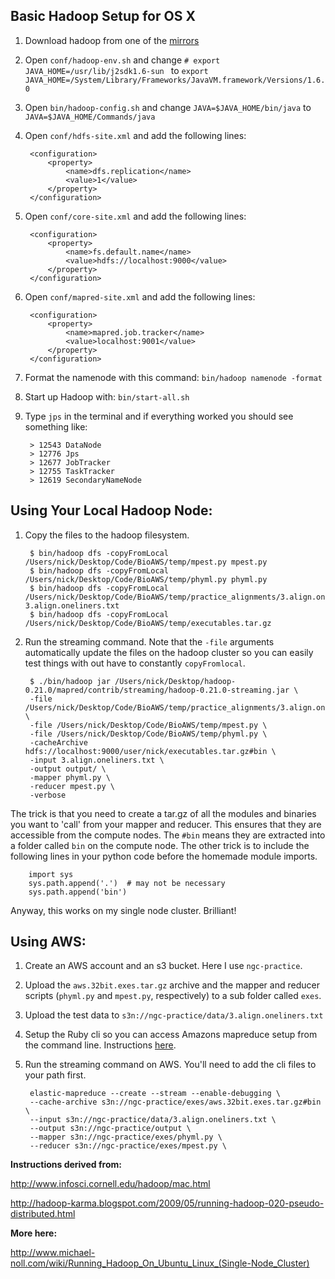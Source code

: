 Basic Hadoop Setup for OS X
--------------------

1. Download hadoop from one of the [mirrors](http://www.apache.org/dyn/closer.cgi/hadoop/core/)

2. Open `conf/hadoop-env.sh` and change `# export JAVA_HOME=/usr/lib/j2sdk1.6-sun ` to `export 
JAVA_HOME=/System/Library/Frameworks/JavaVM.framework/Versions/1.6.0`

3. Open `bin/hadoop-config.sh` and change `JAVA=$JAVA_HOME/bin/java` to `JAVA=$JAVA_HOME/Commands/java`

4. Open `conf/hdfs-site.xml` and add the following lines:

        <configuration>
            <property>
                <name>dfs.replication</name>
                <value>1</value>
            </property>
        </configuration>
        
5. Open `conf/core-site.xml` and add the following lines:

        <configuration>
            <property>
                <name>fs.default.name</name>
                <value>hdfs://localhost:9000</value>
            </property>
        </configuration>

6. Open `conf/mapred-site.xml` and add the following lines:

        <configuration>
            <property>
                <name>mapred.job.tracker</name>
                <value>localhost:9001</value>
            </property>
        </configuration>

7. Format the namenode with this command: `bin/hadoop namenode -format`

8. Start up Hadoop with: `bin/start-all.sh`

9. Type `jps` in the terminal and if everything worked you should see something like:

        > 12543 DataNode
        > 12776 Jps
        > 12677 JobTracker
        > 12755 TaskTracker
        > 12619 SecondaryNameNode

Using Your Local Hadoop Node:
-----------------------------

1. Copy the files to the hadoop filesystem.

        $ bin/hadoop dfs -copyFromLocal /Users/nick/Desktop/Code/BioAWS/temp/mpest.py mpest.py
        $ bin/hadoop dfs -copyFromLocal /Users/nick/Desktop/Code/BioAWS/temp/phyml.py phyml.py
        $ bin/hadoop dfs -copyFromLocal /Users/nick/Desktop/Code/BioAWS/temp/practice_alignments/3.align.oneliners.txt 3.align.oneliners.txt
        $ bin/hadoop dfs -copyFromLocal /Users/nick/Desktop/Code/BioAWS/temp/executables.tar.gz

2. Run the streaming command. Note that the `-file` arguments automatically update the files on the hadoop cluster so you can easily test things with out have to constantly `copyFromlocal`.

        $ ./bin/hadoop jar /Users/nick/Desktop/hadoop-0.21.0/mapred/contrib/streaming/hadoop-0.21.0-streaming.jar \
        -file /Users/nick/Desktop/Code/BioAWS/temp/practice_alignments/3.align.oneliners.txt \
        -file /Users/nick/Desktop/Code/BioAWS/temp/mpest.py \
        -file /Users/nick/Desktop/Code/BioAWS/temp/phyml.py \
        -cacheArchive hdfs://localhost:9000/user/nick/executables.tar.gz#bin \
        -input 3.align.oneliners.txt \
        -output output/ \
        -mapper phyml.py \
        -reducer mpest.py \
        -verbose

The trick is that you need to create a tar.gz of all the modules and binaries you want to 'call' from your mapper and reducer.  This ensures that they are accessible from the compute nodes.  The `#bin` means they are extracted into a folder called `bin` on the compute node.  The other trick is to include the following lines in your python code before the homemade module imports.

        import sys 
        sys.path.append('.')  # may not be necessary
        sys.path.append('bin')
        
Anyway, this works on my single node cluster. Brilliant! 
        
Using AWS:
----------

1. Create an AWS account and an s3 bucket. Here I use `ngc-practice`.

2. Upload the `aws.32bit.exes.tar.gz` archive and the mapper and reducer scripts (`phyml.py` and `mpest.py`, respectively) to a sub folder called `exes`.

3. Upload the test data to `s3n://ngc-practice/data/3.align.oneliners.txt`

3. Setup the Ruby cli so you can access Amazons mapreduce setup from the command line.  Instructions [here](http://developer.amazonwebservices.com/connect/entry.jspa?externalID=2264).

4. Run the streaming command on AWS. You'll need to add the cli files to your path first.

        elastic-mapreduce --create --stream --enable-debugging \
        --cache-archive s3n://ngc-practice/exes/aws.32bit.exes.tar.gz#bin \
        --input s3n://ngc-practice/data/3.align.oneliners.txt \
        --output s3n://ngc-practice/output \
        --mapper s3n://ngc-practice/exes/phyml.py \
        --reducer s3n://ngc-practice/exes/mpest.py \


**Instructions derived from:**

http://www.infosci.cornell.edu/hadoop/mac.html

http://hadoop-karma.blogspot.com/2009/05/running-hadoop-020-pseudo-distributed.html

**More here:**

http://www.michael-noll.com/wiki/Running_Hadoop_On_Ubuntu_Linux_(Single-Node_Cluster)